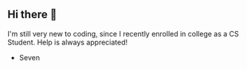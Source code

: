 ## Hi there 👋

I'm still very new to coding, since I recently enrolled in college as a CS Student.
Help is always appreciated!

- Seven
